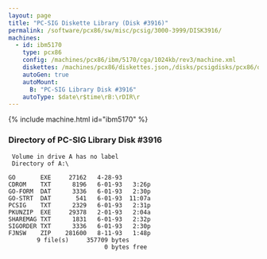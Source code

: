 ```yaml
---
layout: page
title: "PC-SIG Diskette Library (Disk #3916)"
permalink: /software/pcx86/sw/misc/pcsig/3000-3999/DISK3916/
machines:
  - id: ibm5170
    type: pcx86
    config: /machines/pcx86/ibm/5170/cga/1024kb/rev3/machine.xml
    diskettes: /machines/pcx86/diskettes.json,/disks/pcsigdisks/pcx86/diskettes.json
    autoGen: true
    autoMount:
      B: "PC-SIG Library Disk #3916"
    autoType: $date\r$time\rB:\rDIR\r
---
```


{% include machine.html id="ibm5170" %}

### Directory of PC-SIG Library Disk #3916

     Volume in drive A has no label
     Directory of A:\

    GO       EXE     27162   4-28-93
    CDROM    TXT      8196   6-01-93   3:26p
    GO-FORM  DAT      3336   6-01-93   2:30p
    GO-STRT  DAT       541   6-01-93  11:07a
    PCSIG    TXT      2329   6-01-93   2:31p
    PKUNZIP  EXE     29378   2-01-93   2:04a
    SHAREMAG TXT      1831   6-01-93   2:32p
    SIGORDER TXT      3336   6-01-93   2:30p
    FJNSW    ZIP    281600   8-11-93   1:48p
            9 file(s)     357709 bytes
                               0 bytes free
